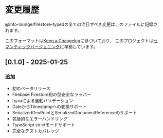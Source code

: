 # 変更履歴

@info-lounge/firestore-typedの全ての注目すべき変更はこのファイルに記録されます。

このフォーマットは[Keep a Changelog](https://keepachangelog.com/en/1.0.0/)に基づいており、
このプロジェクトは[セマンティックバージョニング](https://semver.org/spec/v2.0.0.html)に準拠しています。

## [0.1.0] - 2025-01-25

### 追加
- 初のベータリリース
- Firebase Firestore用の型安全なラッパー
- typiaによる自動バリデーション
- DateからTimestampへの変換サポート
- SerializedGeoPointとSerializedDocumentReferenceのサポート
- 包括的なエラーハンドリング
- TypeScript strictモードサポート
- 完全なテストカバレッジ